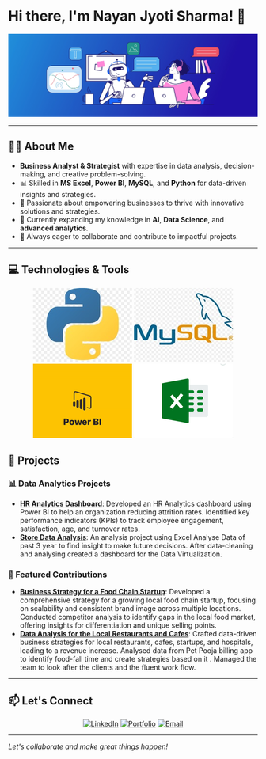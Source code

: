 # Hi there, I'm Nayan Jyoti Sharma! 👋

![Profile Banner](chatGPT-GitHub-banner.jpg) <!-- Replace with your custom banner image URL -->

---

## 👨‍💻 About Me

- **Business Analyst & Strategist** with expertise in data analysis, decision-making, and creative problem-solving.
- 📊 Skilled in **MS Excel**, **Power BI**, **MySQL**, and **Python** for data-driven insights and strategies.
- 🤝 Passionate about empowering businesses to thrive with innovative solutions and strategies.
- 🌱 Currently expanding my knowledge in **AI**, **Data Science**, and **advanced analytics**.
- 🚀 Always eager to collaborate and contribute to impactful projects.

---

## 💻 Technologies & Tools

<div align="center">

![Python](pythonnewwww.jpg)
![MySQL](aa7ffc9id.jpg)
![Power BI](Powerbinew.gif)
![Excel](EXCEL.gif)

</div>


## 🚀 Projects

### 📊 Data Analytics Projects
- **[HR Analytics Dashboard](#)**: Developed an HR Analytics dashboard using Power BI to help an organization reducing attrition rates.
 Identified key performance indicators (KPIs) to track employee engagement, satisfaction, age, and
 turnover rates.
- **[Store Data Analysis](#)**: An analysis project using Excel Analyse Data of past 3 year to find insight to make future decisions. After data-cleaning and analysing created a dashboard for the Data Virtualization.
 
### 🌟 Featured Contributions
- **[Business Strategy for a Food Chain Startup](#)**: Developed a comprehensive strategy for a growing local food chain startup, focusing on scalability and consistent brand image across multiple locations.  Conducted competitor analysis to identify gaps in the local food market, offering insights for
 differentiation and unique selling points.
- **[Data Analysis for the Local Restaurants and Cafes](#)**: Crafted data-driven business strategies for local restaurants, cafes, startups, and hospitals, leading to a
 revenue increase.
  Analysed data from Pet Pooja billing app to identify food-fall time and create strategies based on it .
  Managed the team to look after the clients and the fluent work flow.

---

## 📫 Let's Connect

<div align="center">

[![LinkedIn](https://img.shields.io/badge/LinkedIn-0A66C2?style=for-the-badge&logo=linkedin&logoColor=white)](https://www.linkedin.com/in/nayanxs/)
[![Portfolio](https://img.shields.io/badge/Portfolio-FF5722?style=for-the-badge&logo=google-chrome&logoColor=white)](https://nayanxs.github.io/About-NayanXS/)
[![Email](https://img.shields.io/badge/Email-D14836?style=for-the-badge&logo=gmail&logoColor=white)](mailto:nayanxs8881@gmail.com)

</div>

---

*Let's collaborate and make great things happen!*
